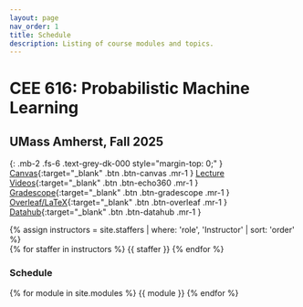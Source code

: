 ```yaml
---
layout: page
nav_order: 1
title: Schedule
description: Listing of course modules and topics.
---
```


# CEE 616: Probabilistic Machine Learning

## UMass Amherst, Fall 2025

{: .mb-2 .fs-6 .text-grey-dk-000 style="margin-top: 0;"  }
[Canvas](https://umamherst.instructure.com/courses/31232){:target="_blank" .btn .btn-canvas .mr-1 }
[Lecture Videos](https://echo360.org/section/5b4ec330-7f65-48ae-b3e9-81dfe478dfda/home){:target="_blank" .btn .btn-echo360 .mr-1 }
[Gradescope](https://www.gradescope.com/courses/1124624){:target="_blank" .btn .btn-gradescope .mr-1 }
[Overleaf/LaTeX](https://www.overleaf.com/read/trwqyfddzssz#3b9273){:target="_blank" .btn .btn-overleaf .mr-1 }
[Datahub](https://drive.google.com/drive/u/3/folders/17sJr7sBNNpVGtcNXe6GJvJOkzU5hlLeU){:target="_blank" .btn .btn-datahub .mr-1 }

<div>
{% assign instructors = site.staffers | where: 'role', 'Instructor' | sort: 'order' %}
  <div class="role">
    {% for staffer in instructors %}
    <!-- {% assign staffer.photo = staffer.photo | replace: '../', '' %} -->
    {{ staffer }}
    {% endfor %}
  </div>
</div>


### Schedule

{% for module in site.modules %}
{{ module }}
{% endfor %}
